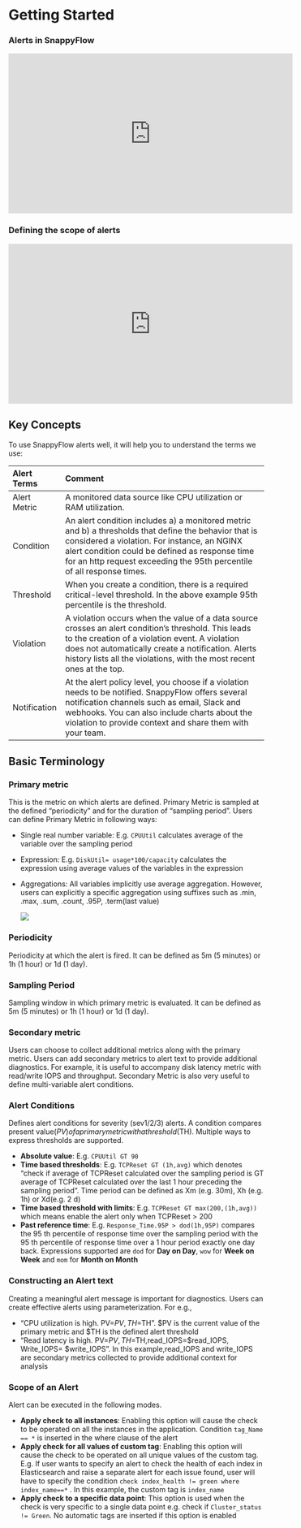 # Getting Started 

### Alerts in SnappyFlow

<iframe width="560" height="315" src="https://www.youtube.com/embed/7BXeQze5lks" title="YouTube video player" frameborder="0" allow="accelerometer; autoplay; clipboard-write; encrypted-media; gyroscope; picture-in-picture" allowfullscreen></iframe>

### Defining the scope of alerts

<iframe width="560" height="315" src="https://www.youtube.com/embed/6AZid0XlB-w" title="YouTube video player" frameborder="0" allow="accelerometer; autoplay; clipboard-write; encrypted-media; gyroscope; picture-in-picture" allowfullscreen></iframe>

## Key Concepts

To use SnappyFlow alerts well, it will help you to understand the terms we use:

| Alert Terms  | Comment                                                      |
| :----------- | :----------------------------------------------------------- |
| Alert Metric | A monitored data source like CPU utilization or RAM utilization. |
| Condition    | An alert condition includes a) a monitored metric and b) a thresholds that define the behavior that is considered a violation. For instance, an NGINX alert condition could be defined as response time for an http request exceeding the 95th percentile of all response times. |
| Threshold    | When you create a condition, there is a required critical-level threshold. In the above example 95th percentile is the threshold. |
| Violation    | A violation occurs when the value of a data source crosses an alert condition’s threshold. This leads to the creation of a violation event. A violation does not automatically create a notification. Alerts history lists all the violations, with the most recent ones at the top. |
| Notification | At the alert policy level, you choose if a violation needs to be notified. SnappyFlow offers several notification channels such as email, Slack and webhooks. You can also include charts about the violation to provide context and share them with your team. |

## Basic Terminology

### Primary metric

This is the metric on which alerts are defined. Primary Metric is sampled at the defined “periodicity” and for the duration of “sampling period”. Users can define Primary Metric in following ways:

- Single real number variable: E.g. `CPUUtil` calculates average of the variable over the sampling period

- Expression: E.g. `DiskUtil= usage*100/capacity` calculates the expression using average values of the variables in the expression

- Aggregations: All variables implicitly use average aggregation. However, users can explicitly a specific aggregation using suffixes such as .min, .max, .sum, .count, .95P, .term(last value)

  

  ![](/img/alerts_screenshot_1.png)

### Periodicity

Periodicity at which the alert is fired. It can be defined as 5m (5 minutes) or 1h (1 hour) or 1d (1 day).

### Sampling Period

Sampling window in which primary metric is evaluated. It can be defined as 5m (5 minutes) or 1h (1 hour) or 1d (1 day).

### Secondary metric

Users can choose to collect additional metrics along with the primary metric. Users can add secondary metrics to alert text to provide additional diagnostics. For example, it is useful to accompany disk latency metric with read/write IOPS and throughput. Secondary Metric is also very useful to define multi-variable alert conditions.

### Alert Conditions

Defines alert conditions for severity (sev1/2/3) alerts. A condition compares present value($PV) of a primary metric with a threshold ($TH). Multiple ways to express thresholds are supported.

- **Absolute value**: E.g. `CPUUtil GT 90`
- **Time based thresholds**: E.g. `TCPReset GT (1h,avg)` which denotes “check if average of TCPReset calculated over the sampling period is GT average of TCPReset calculated over the last 1 hour preceding the sampling period”. Time period can be defined as Xm (e.g. 30m), Xh (e.g. 1h) or Xd(e.g. 2 d)
- **Time based threshold with limits**: E.g. `TCPReset GT max(200,(1h,avg))` which means enable the alert only when TCPReset > 200
- **Past reference time**: E.g. `Response_Time.95P > dod(1h,95P)` compares the 95 th percentile of response time over the sampling period with the 95 th percentile of response time over a 1 hour period exactly one day back. Expressions supported are `dod` for **Day on Day**, `wow` for **Week on Week** and `mom` for **Month on Month**

### Constructing an Alert text

Creating a meaningful alert message is important for diagnostics. Users can create effective alerts using parameterization. For e.g.,

- “CPU utilization is high. PV=$PV, TH=$TH”. $PV is the current value of the primary metric and $TH is the defined alert threshold
- “Read latency is high. PV=$PV, TH=$TH,read_IOPS=$read_IOPS, Write_IOPS= $write_IOPS”. In this example,read_IOPS and write_IOPS are secondary metrics collected to provide additional context for analysis

### Scope of an Alert

Alert can be executed in the following modes.

- **Apply check to all instances**: Enabling this option will cause the check to be operated on all the instances in the application. Condition `tag_Name == *` is inserted in the where clause of the alert
- **Apply check for all values of custom tag**: Enabling this option will cause the check to be operated on all unique values of the custom tag. E.g. If user wants to specify an alert to check the health of each index in Elasticsearch and raise a separate alert for each issue found, user will have to specify the condition `check index_health != green where index_name==*` . In this example, the custom tag is `index_name`
- **Apply check to a specific data point**: This option is used when the check is very specific to a single data point e.g. check if `Cluster_status != Green`. No automatic tags are inserted if this option is enabled
